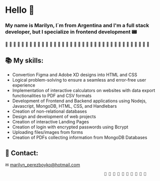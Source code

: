 # Hello 👋
### My name is Marilyn, I´m from Argentina and I'm a full stack developer, but I specialize in frontend development 📟

🌺 🌺 🌺 🌺 🌺 🌺 🌺 🌺 🌺 🌺 🌺 🌺 🌺 🌺 🌺 🌺 🌺 🌺 🌺 🌺 🌺 🌺 🌺 🌺 🌺 🌺 🌺 🌺 🌺 🌺 🌺 🌺 🌺 🌺 🌺 🌺 

## 📚 My skills:                                                                                                       
- Convertion Figma and Adobe XD designs into HTML and CSS
- Logical problem-solving to ensure a seamless and error-free user experience
- Implementation of interactive calculators on websites with data export functionalities to PDF and CSV formats
- Development of Frontend and Backend applications using Nodejs, Javascript, MongoDB, HTML, CSS, and Handlebars
- Creation of non-relational databases
- Design and development of web projects
- Creation of interactive Landing Pages
- Creation of login with encrypted passwords using Bcrypt
- Uploading files/images from forms
- Creation of PDFs collecting information from MongoDB Databases

## 📨 Contact:
✉ marilyn_perezboyko@hotmail.com

                                                 🌺 🌺 🌺 🌺 🌺 🌺 🌺 🌺 🌺 🌺
 
